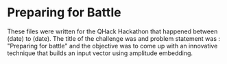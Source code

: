 # Preparing for Battle

These files were written for the QHack Hackathon that happened between (date) to (date). The title of the challenge was  and problem statement was : "Preparing for battle" and the objective was to come up with an innovative technique that builds an input vector using amplitude embedding.
